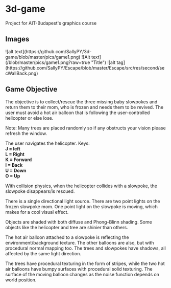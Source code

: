# 3d-game
Project for AIT-Budapest's graphics course
<h2>Images</h1>
![alt text](https://github.com/SallyPY/3d-game/blob/master/pics/game1.png)
![Alt text](/blob/master/pics/game1.png?raw=true "Title")
![alt tag](https://github.com/SallyPY/Escape/blob/master/Escape/src/res/second/secWallBack.png)

<h2> Game Objective </h2>

The objective is to collect/rescue the three missing baby slowpokes and return them to their mom,
who is frozen and needs them to be revived. The user must avoid a hot air balloon that is following
the user-controlled helicopter or else lose.

Note: Many trees are placed randomly so if any obstructs your vision please refresh the window.

The user navigates the helicopter.
Keys: <br>
<b>
J = left <br>
L = Right <br>
K = Forward <br>
I = Back <br>
U = Down <br>
O = Up <br>
</b>

With collision physics, when the helicopter collides with a slowpoke, the slowpoke disappears/is rescued.

There is a single directional light source. There are two point lights on the frozen slowpoke
mom. One point light on the slowpoke is moving, which makes for a cool visual effect.

Objects are shaded with both diffuse and Phong-Blinn shading. Some objects like the helicopter
and tree are shinier than others.

The hot air balloon attached to a slowpoke is reflecting the environment/background texture. The other balloons
are also, but with procedural normal mapping too. The trees and slowpokes have shadows, all affected by the same light direction.

The trees have procedural texturing in the form of stripes, while the two hot air balloons have bumpy surfaces with procedural solid texturing. The surface of the moving balloon changes as
the noise function depends on world position.
